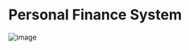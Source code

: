 # Personal Finance System

![image](https://user-images.githubusercontent.com/104745187/192341793-7f6fa007-429c-4bd7-aead-01382444ebed.png)
